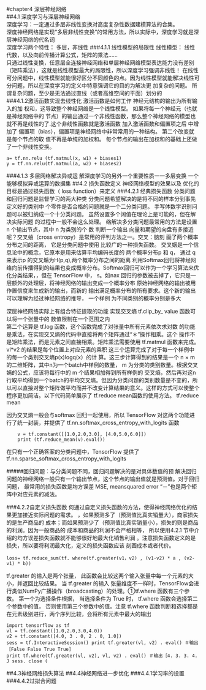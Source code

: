 #chapter4 深层神经网络  
##4.1 深度学习与深层神经网络  
深度学习：一定通过多层非线性变换对高度复杂性数据建模算法的合集。  
深度神经网络是实现“多层非线性变换”的常用方法，所以实际中，深度学习就是深层神经网络的代名词  
深度学习两个特性： 多层，非线性
###4.1.1 线性模型的局限性
    线性模型：
    线性代数，以及向前传播计算公式，矩阵的乘法……    
    只通过线性变换，任意层全连接神经网络和单层神经网络模型表达能力没有差别（矩阵乘法），这就是线性模型最大的局限性，所以深度学习强调非线性！
    在线性可分问题中，线性模型就能很好区分不同颜色的点。因为线性模型就能解决线性可分问题，所以在深度学习的定义中特意强调它的目的为解决更 加复杂的问题。 所谓复杂问题，至少是无法通过直线（或者高维空间的平面）划分的    
###4.1.2激活函数实现去线性化
激活函数是如何工作
神经元结构的输出为所有输入的加 权和，这导致整个神经网络是一个线性模型。
如果将每一个神经元（也就是神经网络中的 节点）的输出通过一个非线性函数，那么整个神经网络的模型也就不再是线性的了.这个非线性函数就是激活函数
加入激活函数和偏置项之后
中增加了 偏置项（bias），偏置项是神经网络中非常常用的一种结构。 第二个改变就是每个节点的取 值不再是单纯的加权和。 每个节点的输出在加权和的基础上还做了一个非线性变换。 
```
a= tf.nn.relu (tf.matmul(x, w1) + biases1)
y = tf.nn.relu(tf.matmul(a, w2) + biases2)
```
###4.1.3 多层网络解决异或运
解深度学习的另外一个重要性质一一多层变换
一个能够模拟异或运算的数据集
##4.2 损失函数定义
神经网络模型的效果以及 优化的目标是通过损失函数（ loss function）来定义
###4.2.1 经典损失函数
分类问题和回归问题是监督学习的两大种类
分类问题希望解决的是将不同的样本分到事先定义好的类别中
个零件是否合格的问题就是一个二分类问题。
手写体数字识别问题可以被归纳成一个十分类问题。
虽然设置多个阔值在理论上是可能的，但在解决实际问题 的过程中一般不会这么处理。 
络解决多分类问题最常用的方法是设置 n 个输出节点，其中 n 为类别的个 数
判断一个输出 向量和期望的向盘有多接近呢？交叉蛐（cross entropy）是常用的评判方法之一。交叉：脑刻 画了两个概率分布之间的距离， 它是分类问题中使用 比较广的一种损失函数。 
交叉姻是一个信息论中的概念，它原本是用来估算平均编码长度的
两个概率分布p 和 q， 通过 q 来表示p 的交叉煽为H(p,q),两个概率分布之间的距离
利用Softmax回归将神经网络向前传播得到的结果也变成概率分布。Softmax回归可以作为一个学习算法来优化分类结果，，但在 TensorFlow 中， s。如nax 回归的参数被去掉了，它只是一层额外的处理层，将神经网络的输出变成一个概率分布
原始神经网络的输出被用作置信度来生成新的输出，而新的 输出满足概率分布的所有要求。这个新的输出可以理解为经过神经网络的推导， 一个样例 为不同类别的概率分别是多大

深层神经网络实际上有组合特征提取的功能
实现交叉熵
    tf.clip_by_ value 函数可以将一个张量中的 数值限制在一个范围之内  
    第二个运算是 tf.log 函数，这个函数完成了对张量中所有元素依次求对数 的功能  
    是乘法，在实现交叉熵的代码中直接将两个矩阵通过“＊”操作相乘。这个 操作不是矩阵乘法，而是元素之间直接相乘。矩阵乘法需要使用 tf.matmul 函数来完成。  
        vl*v2 的结果是每个位置上对应元素的乘积
这三个运算完成了对于每一个样例中的每一个类别交叉熵p(x)logq(x）的计 算。这三步计算得到的结果是一个 n × m 的二维矩阵，其中n为一个batch中样例的数量， m 为分类的类别数量。根据交叉娟的公式，应该将每行中的 m 个结果相加得到所有样例的 交叉熵，然后再对这n行取平均得到一个batch的平均交叉熵。但因为分类问题的类别数量是不变的，所以可以直接对整个矩阵做平均而并不改变计算结果的意义。这样的方式可以使整个程序更加简洁。以下代码简单展示了 tf.reduce mean函数的使用方法。 
tf.reduce mean 

因为交叉熵一般会与softmax 回归一起使用，所以 TensorFlow 对这两个功能进行了统一封装，并提供了
tf.nn.softmax_cross_entropy_with_logits 函数
```
    v = tf.constant([[1.0,2.0,3.0], [4.0,5.0,6.0]]) 
    print (tf.reduce_mean(v).eval()) 
```
在只有一个正确答案的分类问题中，TensorFlow 提供了
tf.nn.sparse_softmax_cross_entropy_with_logits

#####回归问题：与分类问题不同，回归问题解决的是对具体数值的预
解决回归问题的神经网络一般只有一个输出节点，这个节点的输出值就是预测值。对于回归问题，
最常用的损失函数是均方误差 MSE, meansquared error 
“－”也是两个矩阵中对应元素的减法。

###4.2.2自定义损失函数
何通过自定义损失函数的方法，使得神经网络优化的结果更加接近实际问题的需求。
，如果预测多了（预测值比真实销量大），商家损失的是生产商品的 成本；而如果预测少了（预测值比真实销量小〉，损失的则是商品的利润。因为一般商品的 成本和商品的利润不会严格相等，
所以使用4.2.1 节中介绍的均方误差损失函数就不能够很好地最大化销售利润 
。注意损失函数定义的是损失，所以要将利润最大化，定义的损失函数应该 刻画成本或者代价。 
```
loss= tf.reduce_sum(tf. where(tf.greater(v1，v2) , (v1-v2) * a , (v2-v1) * b)) 
```
tf.greater 的输入是两个张量， 此函数会比较这两个输入张量中每一个元素的大小，并返回比较结果。 当 tf.greater 的输入 张量维度不一样时，TensorFlow会进行类似NumPy广播操作（broadcasting）的处理。①tf.where 函数有三个参数。 第一个为选择条件根据， 当选择条件为 True 时， tf.where 函数会选择第二个参数中的值， 否则使用第三个参数中的值。注意 tf.where 函数判断和选择都是在元素级别进行，两个序列比较，会将所有元素中最大的输出
```
import tensorflow as tf 
vl = tf.constant([1.0,2.0,3.0,4.0)) 
v2 = tf.constant([4.0, 3 . 0, 2 . 0, 1.0]) 
sess = tf.InteractiveSession() print tf.greater(vl, v2) . eval() ＃输出［False False True True] 
print tf.where(tf.greater(vl, v2), vl, v2) . eval() ＃输出［4. 3. 3. 4. J sess. close (
```
##4.3神经网络损失算法
##4.4神经网络进一步优化
###4.4.1学习率的设置
###4.4.2过拟合问题
